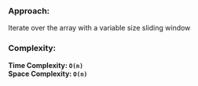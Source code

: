 ### Approach:
Iterate over the array with a variable size sliding window
​
### Complexity:
**Time Complexity: `O(n)`**\
**Space Complexity: `O(n)`**
​